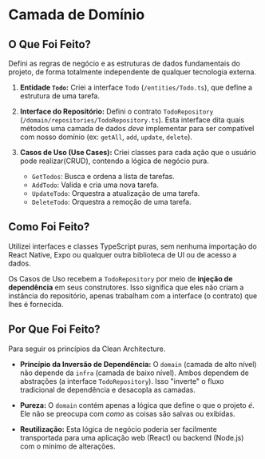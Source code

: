 # Camada de Domínio

## O Que Foi Feito?

Defini as regras de negócio e as estruturas de dados fundamentais do projeto, de forma totalmente independente de qualquer tecnologia externa.

1. **Entidade `Todo`:** Criei a interface `Todo` (`/entities/Todo.ts`), que define a estrutura de uma tarefa.

2. **Interface do Repositório:** Defini o contrato `TodoRepository` (`/domain/repositories/TodoRepository.ts`). Esta interface dita quais métodos uma camada de dados *deve* implementar para ser compatível com nosso domínio (ex: `getAll`, `add`, `update`, `delete`).

3. **Casos de Uso (Use Cases):** Criei classes para cada ação que o usuário pode realizar(CRUD), contendo a lógica de negócio pura.
    - `GetTodos`: Busca e ordena a lista de tarefas.
    - `AddTodo`: Valida e cria uma nova tarefa.
    - `UpdateTodo`: Orquestra a atualização de uma tarefa.
    - `DeleteTodo`: Orquestra a remoção de uma tarefa.

## Como Foi Feito?

Utilizei interfaces e classes TypeScript puras, sem nenhuma importação do React Native, Expo ou qualquer outra biblioteca de UI ou de acesso a dados.

Os Casos de Uso recebem a `TodoRepository` por meio de **injeção de dependência** em seus construtores. Isso significa que eles não criam a instância do repositório, apenas trabalham com a interface (o contrato) que lhes é fornecida.

## Por Que Foi Feito?

Para seguir os princípios da Clean Architecture.

- **Princípio da Inversão de Dependência:** O `domain` (camada de alto nível) não depende da `infra` (camada de baixo nível). Ambos dependem de abstrações (a interface `TodoRepository`). Isso "inverte" o fluxo tradicional de dependência e desacopla as camadas.

- **Pureza:** O `domain` contém apenas a lógica que define o que o projeto *é*. Ele não se preocupa com *como* as coisas são salvas ou exibidas.

- **Reutilização:** Esta lógica de negócio poderia ser facilmente transportada para uma aplicação web (React) ou backend (Node.js) com o mínimo de alterações.
